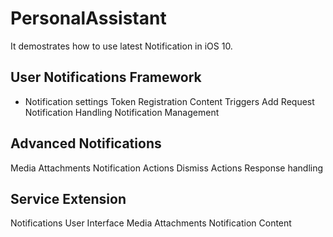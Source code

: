 # PersonalAssistant

It demostrates how to use latest Notification in iOS 10.

## User Notifications Framework
* Notification settings
Token Registration
Content
Triggers
Add Request
Notification Handling
Notification Management

## Advanced Notifications
Media Attachments
Notification Actions
Dismiss Actions
Response handling

## Service Extension
Notifications User Interface
Media Attachments
Notification Content
